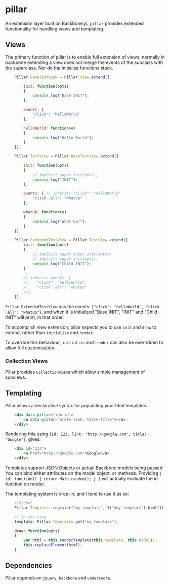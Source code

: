 # pillar
An extension layer built on Backbone.js, `pillar` provides extended functionality for handling views and templating.

## Views

The primary function of pillar is to enable full extension of views, normally in backbone extending a view does not merge the events of the subclass with the superclass. Nor do the initialize functions stack.

```javascript
    Pillar.BaseTestView = Pillar.View.extend({

        init: function(opts)
        {
            console.log("Base INIT");
        },

        events: {
            "click": "helloWorld"
        },

        helloWorld: function(e)
        {
            console.log("Hello World");
        }
    });

    Pillar.TestView = Pillar.BaseTestView.extend({

        init: function(opts)
        {
            // implicit super.init(opts);
            console.log("INIT");
        },

        events: { // inherits "click": "helloWorld"
            "click .all": "whatUp"
        },

        whatUp: function(e)
        {
            console.log("What Up!");
        }
    });

    Pillar.ExtendedTestView = Pillar.TestView.extend({
        init: function(opts)
        {
            // implicit super.super.init(opts);
            // implicit super.init(opts);
            console.log("Child INIT");
        }
        
        // inherits events: { 
        //    "click": "helloWorld",
        //    "click .all": "whatUp"
        //},
    });
```

`Pillar.ExtendedTestView` has the events: `{"click": "helloWorld", "click .all": "whatUp"}`, and when it is initialized "Base INIT", "INIT" and "Child INIT" will print, in that order.

To accomplish view extension, pillar expects you to use `init` and `draw` to extend, rather than `initialize` and `render`.

To override this behaviour, `initialize` and `render` can also be overridden to allow full customisation.

### Collection Views

Pillar provides `CollectionView`s which allow simple management of subviews.

## Templating

Pillar allows a declarative syntax for populating your html templates.

```html
    <div data-pillar="id<-id">
        <a data-pillar="href<-link, text<-title"></a>
    </div>
```

Rendering this using `{id: 123, link: "http://google.com", title: "Google"}`, gives:

```html
    <div id="123">
        <a href="http://google.com">Google</a>
    </div>
```

Templates support JSON Objects or actual Backbone models being passed. You can bind either attributes on the model object, or methods. Providing `{ id: function() { return Math.random(); } }` will actually evaluate the id function on render.

The templating system is drop-in, and I tend to use it as so:

```javascript
    //Global
    Pillar.Templates.register("my_template", $("#my_template").html());

    // In the view
    template: Pillar.Templates.get("my_template"),

    draw: function(opts)
    {
        var html = this.renderTemplate(this.template, this.model);
        this.replaceElement(html);
    }
```

## Dependencies

Pillar depends on `jquery`, `backbone` and `underscore`.


